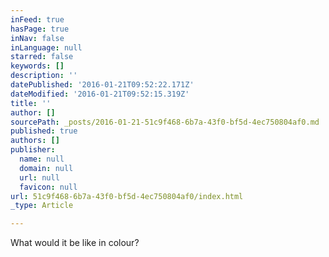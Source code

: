 ```yaml
---
inFeed: true
hasPage: true
inNav: false
inLanguage: null
starred: false
keywords: []
description: ''
datePublished: '2016-01-21T09:52:22.171Z'
dateModified: '2016-01-21T09:52:15.319Z'
title: ''
author: []
sourcePath: _posts/2016-01-21-51c9f468-6b7a-43f0-bf5d-4ec750804af0.md
published: true
authors: []
publisher:
  name: null
  domain: null
  url: null
  favicon: null
url: 51c9f468-6b7a-43f0-bf5d-4ec750804af0/index.html
_type: Article

---
```

What would it be like in colour?